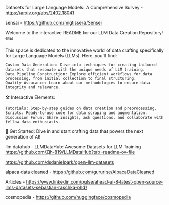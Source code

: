 Datasets for Large Language Models: A Comprehensive Survey - https://arxiv.org/abs/2402.18041

sensai - https://github.com/migtissera/Sensei


Welcome to the interactive README for our LLM Data Creation Repository! 🌐📊

This space is dedicated to the innovative world of data crafting specifically for Large Language Models (LLMs). Here, you'll find:

    Custom Data Generation: Dive into techniques for creating tailored datasets that resonate with the unique needs of LLM training.
    Data Pipeline Construction: Explore efficient workflows for data processing, from initial collection to final structuring.
    Quality Assurance: Learn about our methodologies to ensure data integrity and relevance.

🛠 Interactive Elements:

    Tutorials: Step-by-step guides on data creation and preprocessing.
    Scripts: Ready-to-use code for data scraping and augmentation.
    Discussion Forum: Share insights, ask questions, and collaborate with fellow data enthusiasts.

🚀 Get Started: Dive in and start crafting data that powers the next generation of AI!

llm datahub - LLMDataHub: Awesome Datasets for LLM Training 
https://github.com/Zjh-819/LLMDataHub?tab=readme-ov-file

https://github.com/dsdanielpark/open-llm-datasets


alpaca data cleaned - https://github.com/gururise/AlpacaDataCleaned


Articles - https://www.linkedin.com/pulse/ahead-ai-8-latest-open-source-llms-datasets-sebastian-raschka-phd/

cosmopedia - https://github.com/huggingface/cosmopedia




